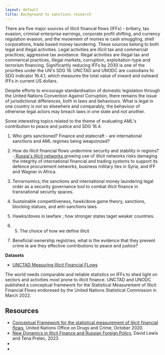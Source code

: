 ```yaml
---
layout: default
title: Background to sanctions research
---
```

There are five major sources of illicit financal flows (IFFs) - bribery, tax evasion, criminal enterprise earnings, corporate profit shifting, and currency regulation evasion, and the mvoement of monies ie cash smuggling, shell corporations, 
trade based money laundering. These sources belong to both legal and illegal activities. Legal activities are illicit tax and commercial practices; aggressive tax avoidance. Illegal activities are
illegal tax and commerical practices, illegal markets, corruption, exploitation-type and terrorism financing. Significantly reducing IFFs by 2030 is one of the priorities under the UN's SDG 16. UNCTAD and UNODC are custodians fo SDG indicator 16.4.1, which measures the total value  of inward and outward IFFs
in current US dollars. 

Despite efforts to encourage standardisation of domestic legislation through the United Nations Convention Against Corruption, there remains the issue of jurisdictional differences, both in laws
and behaviours. What is legal in one country is not so elsewhere and comparably, the behaviour of otherwise legal actors may breach laws in one state and not another. 

Some interesting topics related to the theme of evaluating AML's contribution to peace and justice and SDG 16.4.

1. Who gets sanctioned? Finance and statecraft - are international sanctions and AML regimes being weapoinzed? 
2. How do illicit financial flows undermine security and stability in regions?
        -[ Russia's illicit networks ](russias_illicit_networks.md)growing use of illicit networks risks damaging the integrity of international financial and trading systems to support its defence procurement networks, business military ties in Syria, and IFF and Wagner in Africa. 
        
    
4. Terrornomics; the sanctions and international money laundering legal order as a security governance tool to combat illicit finance in transnational security spaces. 
5. Sustainable competitiveness, hawk/dove game theory, sanctions, blocking statues, and anti-sanctions laws. 
6. Hawks/doves in lawfare ; how stronger states taget weaker countries.
7. 5. The choice of how we define illicit
8. Beneficial ownership registries; what is the evidence that they prevent crime ie are they effective contributions to peace and justice?

<b>Datasets</b>
- [UNCTAD Measuring Illicit Financial FLows](https://unctad.org/news/first-ever-official-data-illicit-financial-flows-now-available)

The world needs comparable and reliable statistics on IFFs to shed light on sectors and activities most prone to illicit finance. 
UNCTAD and UNODC published a conceptual framework for the Statistical Measurement of Illicit Financial Flows endoresed by the United Nations Statistical Commission in March 2022. 


## Resources

- [Conceptual Framework for the statistical measurement of illicit financial flows](https://unctad.org/system/files/official-document/IFF_Conceptual_Framework_EN.pdf), United Nations Office on Drugs and Crime, October 2020.
- [New Dynamics in Illicit Finance and Russian Foreign Policy](https://news.exeter.ac.uk/wp-content/uploads/2023/08/SOCACE-RP17-NewDynamics-Aug23-avedit.pdf), David Lewis and Tena Prelec, 2023
- 
- 

